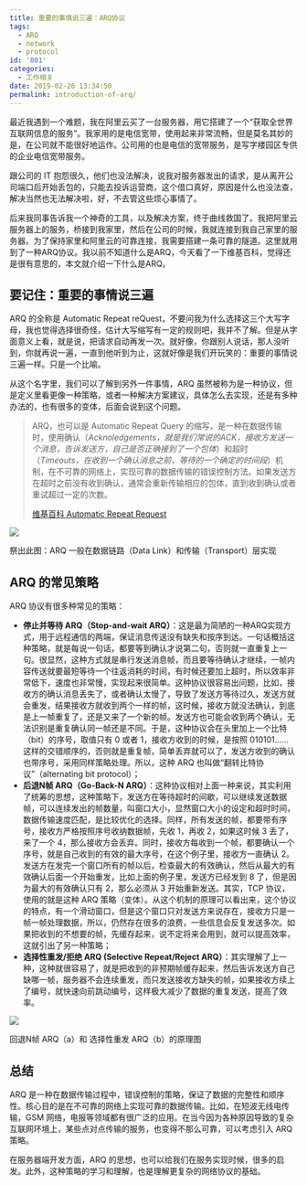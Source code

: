 ```yaml
---
title: 重要的事情说三遍：ARQ协议
tags:
  - ARQ
  - network
  - protocol
id: '801'
categories:
  - 工作相关
date: 2019-02-26 13:34:50
permalink: introduction-of-arq/
---
```


最近我遇到一个难题，我在阿里云买了一台服务器，用它搭建了一个“获取全世界互联网信息的服务”。我家用的是电信宽带，使用起来非常流畅，但是莫名其妙的是，在公司就不能很好地运作。公司用的也是电信的宽带服务，是写字楼园区专供的企业电信宽带服务。

跟公司的 IT 抱怨很久，他们也没法解决，说我对服务器发出的请求，是从离开公司端口后开始丢包的，只能去投诉运营商，这个借口真好，原因是什么也没法查，解决当然也无法解决啦，好，不去管这些烦心事情了。

后来我同事告诉我一个神奇的工具，以及解决方案，终于曲线救国了。我把阿里云服务器上的服务，桥接到我家里，然后在公司的时候，我就连接到我自己家里的服务器。为了保持家里和阿里云的可靠连接，我需要搭建一条可靠的隧道。这里就用到了一种ARQ协议。我以前不知道什么是ARQ，今天看了一下维基百科，觉得还是很有意思的，本文就介绍一下什么是ARQ。

## 要记住：重要的事情说三遍

ARQ 的全称是 Automatic Repeat reQuest，不要问我为什么选择这三个大写字母，我也觉得选择很奇怪，估计大写缩写有一定的规则吧，我并不了解。但是从字面意义上看，就是说，把请求自动再发一次。就好像，你跟别人说话，那人没听到，你就再说一遍，一直到他听到为止，这就好像是我们开玩笑的：重要的事情说三遍一样。只是一个比喻。

从这个名字里，我们可以了解到另外一件事情，ARQ 虽然被称为是一种协议，但是定义里看更像一种策略，或者一种解决方案建议，具体怎么去实现，还是有多种办法的，也有很多的变体，后面会说到这个问题。

> ARQ，也可以是 Automatic Repeat Query 的缩写，是一种在数据传输时，使用确认（_Acknoledgements，就是我们常说的ACK，接收方发送一个消息，告诉发送方，自己是否正确接到了一个包体_）和超时（_Timeouts，在收到一个确认消息之前，等待的一个确定的时间段_）机制，在不可靠的网络上，实现可靠的数据传输的错误控制方法。如果发送方在超时之前没有收到确认，通常会重新传输相应的包体，直到收到确认或者重试超过一定的次数。
> 
> [维基百科 Automatic Repeat Request](https://en.wikipedia.org/wiki/Automatic_repeat_request)

![](../images/2019/02/osi-model-7-layers-1024x734-1024x734.jpg)

祭出此图：ARQ 一般在数据链路（Data Link）和传输（Transport）层实现

## ARQ 的常见策略

ARQ 协议有很多种常见的策略：

*   **停止并等待 ARQ（Stop-and-wait ARQ）**：这是最为简陋的一种ARQ实现方式，用于远程通信的两端，保证消息传送没有缺失和按序到达。一句话概括这种策略，就是每说一句话，都要等到确认才说第二句，否则就一直重复上一句。很显然，这种方式就是串行发送消息帧，而且要等待确认才继续，一帧内容传送就要最短等待一个往返消耗的时间，有时候还要加上超时，所以效率非常低下，速度也非常慢，实现起来很简单。这种协议很容易出问题，比如，接收方的确认消息丢失了，或者确认太慢了，导致了发送方等待过久，发送方就会重发，结果接收方就收到两个一样的帧，这时候，接收方就没法确认，到底是上一帧重复了，还是又来了一个新的帧。发送方也可能会收到两个确认，无法识别是重复确认同一帧还是不同。于是，这种协议会在头里加上一个比特（bit）的序号，取值只有 0 或者 1，接收方收到的时候，是按照 010101…… 这样的交错顺序的，否则就是重复帧，简单丢弃就可以了，发送方收到的确认也带序号，采用同样策略处理。所以，这种 ARQ 也叫做“翻转比特协议”（alternating bit protocol）；
*   **后退N帧 ARQ（Go-Back-N ARQ）**：这种协议相对上面一种来说，其实利用了统筹的思想，这种策略下，发送方在等待超时的间歇，可以继续发送数据帧，可以连续发出的帧数量，叫窗口大小，显然窗口大小的设定和超时时间，数据传输速度匹配，是比较优化的选择。同样，所有发送的帧，都要带有序号，接收方严格按照序号收纳数据帧，先收 1，再收 2，如果这时候 3 丢了，来了一个 4，那么接收方会丢弃。同时，接收方每收到一个帧，都要确认一个序号，就是自己收到的有效的最大序号，在这个例子里，接收方一直确认 2。发送方在发完一个窗口所有的帧以后，检查最大的有效确认，然后从最大的有效确认后面一个开始重发，比如上面的例子里，发送方已经发到 8 了，但是因为最大的有效确认只有 2，那么必须从 3 开始重新发送。其实，TCP 协议，使用的就是这种 ARQ 策略（变体）。从这个机制的原理可以看出来，这个协议的特点，有一个滑动窗口，但是这个窗口只对发送方来说存在，接收方只是一帧一帧处理数据，所以，仍然存在很多的浪费，一些信息会反复发送多次。如果把收到的不想要的帧，先缓存起来，说不定将来会用到，就可以提高效率，这就引出了另一种策略；
*   **选择性重发/拒绝 ARQ (Selective Repeat/Reject ARQ）**：其实理解了上一种，这种就很容易了，就是把收到的非预期帧缓存起来，然后告诉发送方自己缺哪一帧，服务器不会连续重发，而只发送接收方缺失的帧，如果接收方续上了编号，就快速向前跳动编号，这样极大减少了数据的重复发送，提高了效率。

![](../images/2019/02/go-back-n-arq-1024x825.jpg)

回退N帧 ARQ（a）和 选择性重发 ARQ（b）的原理图  

## 总结

ARQ 是一种在数据传输过程中，错误控制的策略，保证了数据的完整性和顺序性。核心目的是在不可靠的网络上实现可靠的数据传输。比如，在短波无线电传输，GSM 网络，电报等领域都有很广泛的应用。在当今因为各种原因导致的复杂互联网环境上，某些点对点传输的服务，也变得不那么可靠，可以考虑引入 ARQ 策略。

在服务器端开发方面，ARQ 的思想，也可以给我们在服务实现时候，很多的启发。此外，这种策略的学习和理解，也是理解更复杂的网络协议的基础。